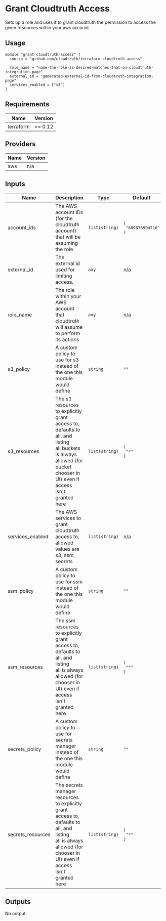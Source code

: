 # Grant Cloudtruth Access

Sets up a role and uses it to grant cloudtruth the permission to access the
given resources within your aws account

## Usage

```hcl
module "grant-cloudtruth-access" {
  source = "github.com/cloudtruth/terraform-cloudtruth-access"

  role_name = "name-the-role-as-desired-matches-that-on-cloudtruth-integration-page"
  external_id = "generated-external-id-from-cloudtruth-integration-page"
  services_enabled = ["s3"]
}
```

## Requirements

| Name | Version |
|------|---------|
| terraform | >= 0.12 |

## Providers

| Name | Version |
|------|---------|
| aws | n/a |

## Inputs

| Name | Description | Type | Default | Required |
|------|-------------|------|---------|:--------:|
| account\_ids | The AWS account IDs (for the cloudtruth account) that will be assuming the role | `list(string)` | <pre>[<br>  "609878994716"<br>]</pre> | no |
| external\_id | The external id used for limiting access. | `any` | n/a | yes |
| role\_name | The role within your AWS account that cloudtruth will assume to perform its actions | `any` | n/a | yes |
| s3\_policy | A custom policy to use for s3 instead of the one this module would define | `string` | `""` | no |
| s3\_resources | The s3 resources to explicitly grant access to, defaults to all, and listing<br>all buckets is always allowed (for bucket chooser in UI) even if access<br>isn't granted here | `list(string)` | <pre>[<br>  "*"<br>]</pre> | no |
| services\_enabled | The AWS services to grant cloudtruth access to, allowed values are s3, ssm, secrets | `list(string)` | n/a | yes |
| ssm\_policy | A custom policy to use for ssm instead of the one this module would define | `string` | `""` | no |
| ssm\_resources | The ssm resources to explicitly grant access to, defaults to all, and listing<br>all is always allowed (for chooser in UI) even if access<br>isn't granted here | `list(string)` | <pre>[<br>  "*"<br>]</pre> | no |
| secrets\_policy | A custom policy to use for secrets manager instead of the one this module would define | `string` | `""` | no |
| secrets\_resources | The secrets manager resources to explicitly grant access to, defaults to all, and listing<br>all is always allowed (for chooser in UI) even if access<br>isn't granted here | `list(string)` | <pre>[<br>  "*"<br>]</pre> | no |

## Outputs

No output.

